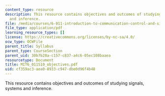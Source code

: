 ```yaml
---
content_type: resource
description: This resource contains objectives and outcomes of studying signals, systems
  and inference.
file: /media/courses/6-011-introduction-to-communication-control-and-signal-processing-spring-2010/cf359ac3aea08933c947dbe0d96f4b48_MIT6_011S10_objectives.pdf
file_type: application/pdf
learning_resource_types: []
license: https://creativecommons.org/licenses/by-nc-sa/4.0/
ocw_type: OCWFile
parent_title: Syllabus
parent_type: CourseSection
parent_uid: 30b7b28a-c157-c837-a4c6-05ec108baaea
resourcetype: Document
title: MIT6_011S10_objectives.pdf
uid: cf359ac3-aea0-8933-c947-dbe0d96f4b48
---
```

This resource contains objectives and outcomes of studying signals, systems and inference.